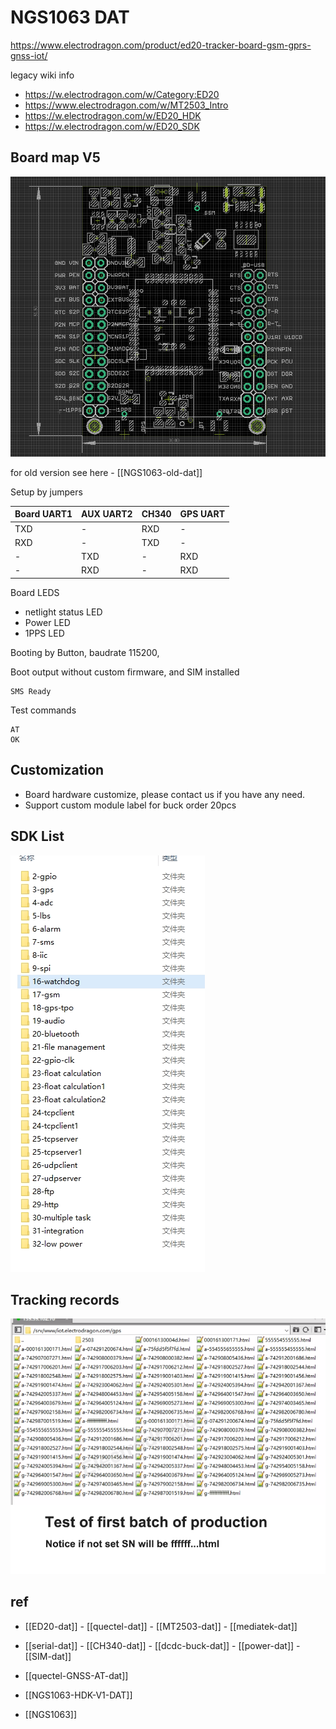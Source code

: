 
# NGS1063 DAT

https://www.electrodragon.com/product/ed20-tracker-board-gsm-gprs-gnss-iot/

legacy wiki info 

- https://w.electrodragon.com/w/Category:ED20
- https://www.electrodragon.com/w/MT2503_Intro
- https://w.electrodragon.com/w/ED20_HDK
- https://w.electrodragon.com/w/ED20_SDK


## Board map V5 

![](2025-03-24-17-25-06.png)

for old version see here - [[NGS1063-old-dat]]

Setup by jumpers 

| Board UART1 | AUX UART2 | CH340 | GPS UART |
| ----------- | --------- | ----- | -------- |
| TXD         | -         | RXD   | -        |
| RXD         | -         | TXD   | -        |
| -           | TXD       | -     | RXD      |
| -           | RXD       | -     | RXD      |

Board LEDS 

- netlight status LED
- Power LED
- 1PPS LED 

Booting by Button, baudrate 115200, 

Boot output without custom firmware, and SIM installed 

    SMS Ready

Test commands 

    AT
    OK



## Customization 

- Board hardware customize, please contact us if you have any need.
- Support custom module label for buck order 20pcs

## SDK List 

![](2023-12-11-19-02-13.png)




## Tracking records 

![](2023-12-11-19-02-32.png)





## ref 

- [[ED20-dat]] - [[quectel-dat]] - [[MT2503-dat]] - [[mediatek-dat]]

- [[serial-dat]] - [[CH340-dat]] - [[dcdc-buck-dat]] - [[power-dat]] - [[SIM-dat]]

- [[quectel-GNSS-AT-dat]]

- [[NGS1063-HDK-V1-DAT]]

- [[NGS1063]] 